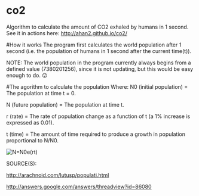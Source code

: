 # co2
Algorithm to calculate the amount of CO2 exhaled by humans in 1 second.
See it in actions here: http://ahan2.github.io/co2/ 

#How it works
The program first calculates the world population after 1 second (i.e. the population of humans in 1 second after the current time(t)).

NOTE: The world population in the program currently always begins from a defined value (7380201256), since it is not updating, but this would be easy enough to do. &#128539;

#The agorithm to calculate the population
Where:
N0 (initial population) = The population at time t = 0.

N (future population) = The population at time t.

r (rate) = The rate of population change as a function of t (a 1% increase is expressed as 0.01).

t (time) = The amount of time required to produce a growth in population proportional to N/N0.

![N=N0e(rt)](http://ahansabharwal.com/co2algorithm.png)

SOURCE(S):

http://arachnoid.com/lutusp/populati.html

http://answers.google.com/answers/threadview?id=86080
